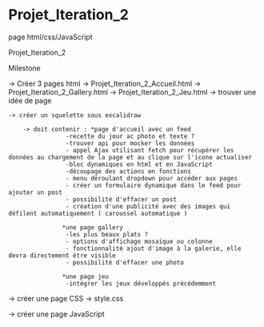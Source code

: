 # Projet_Iteration_2
page html/css/JavaScript

Projet_Iteration_2

Milestone

-> Créer 3 pages html
	-> Projet_Iteration_2_Accueil.html
	-> Projet_Iteration_2_Gallery.html
	-> Projet_Iteration_2_Jeu.html
	-> trouver une idée de page
		
	-> créer un squelette sous excalidraw
		
		-> doit contenir : *page d'accueil avec un feed
					-recette du jour ac photo et texte ?
					-trouver api pour mocker les données
					- appel Ajax utilisant fetch pour récupérer les données au chargement de la page et au clique sur l'icone actualiser
					-bloc dynamiques en html et en JavaScript
					-découpage des actions en fonctions
					- menu déroulant dropdown pour accéder aux pages
					- créer un formulaire dynamique dans le feed pour ajouter un post 
					- possibilité d'effacer un post
					- création d'une publicité avec des images qui défilent automatiquement ( caroussel automatique )
					
				   *une page gallery
				   	-les plus beaux plats ?
				   	- options d'affichage mosaïque ou colonne
				   	- fonctionnalité ajout d'image à la galerie, elle devra directement être visible
				   	- possibilité d'effacer une photo
				  
                   *une page jeu
				   	-intégrer les jeux développés précédemment
-> créer une page CSS
	-> style.css

-> créer une page JavaScript